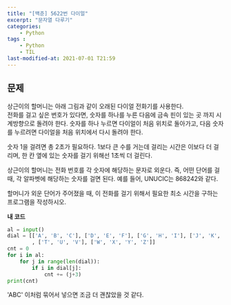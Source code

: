 ```yaml
---
title: "[백준] 5622번 다이얼"
excerpt: "문자열 다루기"
categories:
    - Python
tags :
    - Python
    - TIL
last-modified-at: 2021-07-01 T21:59
---
```


## 문제

상근이의 할머니는 아래 그림과 같이 오래된 다이얼 전화기를 사용한다.     
전화를 걸고 싶은 번호가 있다면, 숫자를 하나를 누른 다음에 금속 핀이 있는 곳 까지 시계방향으로 돌려야 한다. 숫자를 하나 누르면 다이얼이 처음 위치로 돌아가고, 다음 숫자를 누르려면 다이얼을 처음 위치에서 다시 돌려야 한다.

숫자 1을 걸려면 총 2초가 필요하다. 1보다 큰 수를 거는데 걸리는 시간은 이보다 더 걸리며, 한 칸 옆에 있는 숫자를 걸기 위해선 1초씩 더 걸린다.

상근이의 할머니는 전화 번호를 각 숫자에 해당하는 문자로 외운다. 즉, 어떤 단어를 걸 때, 각 알파벳에 해당하는 숫자를 걸면 된다. 예를 들어, UNUCIC는 868242와 같다.

할머니가 외운 단어가 주어졌을 때, 이 전화를 걸기 위해서 필요한 최소 시간을 구하는 프로그램을 작성하시오.

**내 코드**

```python
al = input()
dial = [['A', 'B', 'C'], ['D', 'E', 'F'], ['G', 'H', 'I'], ['J', 'K', 'L'], ['M', 'N', 'O'], ['P', 'Q', 'R', 'S']
        , ['T', 'U', 'V'], ['W', 'X', 'Y', 'Z']]
cnt = 0
for i in al:
    for j in range(len(dial)):
        if i in dial[j]:
            cnt += (j+3)
print(cnt)
```

'ABC' 이처럼 묶어서 넣으면 조금 더 괜찮았을 것 같다.
